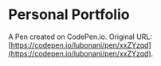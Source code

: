 # Personal Portfolio

A Pen created on CodePen.io. Original URL: [https://codepen.io/lubonani/pen/xxZYzqd](https://codepen.io/lubonani/pen/xxZYzqd).


